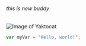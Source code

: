 ###### this is new buddy
![Image of Yaktocat](https://octodex.github.com/images/yaktocat.png)
``` javascript
var myVar = "Hello, world!";
```
